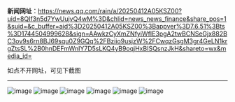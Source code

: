 **新闻网址**：https://news.qq.com/rain/a/20250412A05KSZ00?uid=8QIf3n5d7YwUujvQ4wM%3D&chlid=news_news_finance&share_pos=1&suid=&c_buffer=aid%3D20250412A05KSZ00%3Bappver%3D7.6.51%3Bts%3D1744504999628&sign=AAwkzCyXmZNfyiWfIE3pgA2twBCNSeGjx882BC3ov9s6rn8BJ69squ0Z9GQq%2FBziio9usjzW%2FCwqzGsgM3gr4GeLN1krgZtsSL%2B0hnDEFmWnIY7D5sLKQ4yB9oqjHxBISQsnzJkH&shareto=wx&media_id=

如点不开网址，可见下截图

---

![image](https://github.com/user-attachments/assets/f6a512da-20ca-4510-846b-bfe4ddc44280)
![image](https://github.com/user-attachments/assets/7b82a26e-00e4-42ad-bf55-e8d26cf256ca)
![image](https://github.com/user-attachments/assets/d279ef6c-63f8-4cf0-a552-240d03064615)
![image](https://github.com/user-attachments/assets/6f2c92d2-b671-4ce8-bc89-6f4bc692e03f)
![image](https://github.com/user-attachments/assets/8e741ac1-5123-4551-ae29-bd14197e93fa)
![image](https://github.com/user-attachments/assets/852df883-da48-4abf-b7fe-1efe0f53b9f6)
